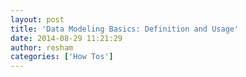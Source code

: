 ```yaml
---
layout: post
title: 'Data Modeling Basics: Definition and Usage'
date: 2014-08-29 11:21:29
author: resham
categories: ['How Tos']
---
```


